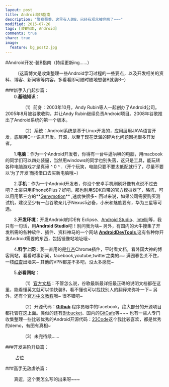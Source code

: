 ```yaml
---
layout: post
title: Android装B指南
description: "警察蜀黍，这里有人装B，已经有观众被亮瞎了~~~"
modified: 2015-07-26
tags: [装B指南, Android]
comments: true
share: true
image:
  feature: bg_post2.jpg
---
```


 
#Android开发-装B指南（持续更新ing……）

&nbsp;&nbsp;&nbsp;&nbsp;&nbsp;&nbsp;&nbsp; （这篇博文是收集整理一些Android学习过程的一些要点，以及开发相关的资料、博客、新闻等等内容，多看看即可随时随地想装B就装B~）

###新手入门起步篇：
&nbsp;&nbsp;&nbsp;&nbsp;&nbsp;&nbsp;&nbsp;  
&nbsp;&nbsp;&nbsp;&nbsp;&nbsp;&nbsp;&nbsp;0.**基础知识**：

&nbsp;&nbsp;&nbsp;&nbsp;&nbsp;&nbsp;&nbsp;&nbsp;&nbsp;&nbsp;&nbsp;&nbsp;&nbsp;&nbsp;（1）前身：2003年10月，Andy Rubin等人一起创办了Android公司。2005年8月被谷歌收购，并让Andy Rubin继续负责Android项目。2008年谷歌推出了Android系统的第一个版本。

&nbsp;&nbsp;&nbsp;&nbsp;&nbsp;&nbsp;&nbsp;&nbsp;&nbsp;&nbsp;&nbsp;&nbsp;&nbsp;&nbsp;（2）系统：Android系统是基于Linux开发的，应用层用JAVA语言开发，底层用C++语言开发。开源，以至于现在泛滥的碎片化问题困扰很多开发者。

&nbsp;&nbsp;&nbsp;&nbsp;&nbsp;&nbsp;&nbsp;1.**电脑**：作为一个Android开发者，你得有一台牛逼哄哄的电脑，用macbook的同学们可以四处装逼，当然用windows的同学也别失落，这只是工具，能玩转各种电脑游戏才是真谛 ^ 0 ^ .（开个玩笑，电脑只要不要太低配就行了，尽量不要以‘为了开发’而找借口去买新电脑哦~）
	
&nbsp;&nbsp;&nbsp;&nbsp;&nbsp;&nbsp;&nbsp;2.**手机**：作为一个Android开发者，你没个安卓手机刷刷好像有点说不过去吧？土豪只用iPhone6Plus？好吧，那也别用SDK自带的官方模拟器了，略坑，可以用用第三方的**[Genymotion](https://www.genymotion.com/  "a Safari extension")** ,速度快很多~ 回过来说，如果公司需要购买测试机，建议至少有一台谷歌亲儿子Nexus5必备，小米和魅族要有，华为三星等可选。

&nbsp;&nbsp;&nbsp;&nbsp;&nbsp;&nbsp;&nbsp;3.**开发环境**：开发Android的IDE有 Eclipse、[Android Studio](http://developer.android.com/sdk/index.html)、[Intellij](http://www.jetbrains.com/idea/)等，我只有一句话，用**Android Studio**吧！别问我为啥~
另外，有国内的大牛搜集了开发所需的各种软件、插件、资料神马的一个网站 **[AndroidDevTools](http://www.androiddevtools.cn/)**,这有各种你开发Android需要的东西，包括镜像站地址哦~

&nbsp;&nbsp;&nbsp;&nbsp;&nbsp;&nbsp;&nbsp;4.**科学上网**：我一直用的是[红杏](http://honx.in/_VY5u5IkWGkB3nsuW)Chrome插件，平时看文档，看外国大神的博客网站，看看时事新闻，facebook,youtube,twitter之类的~~ 满园春色关不住，一枝[红杏](honx.in/_VY5u5IkWGkB3nsuW)出墙来~ 其他的VPN都差不多吧，没太多感觉~

&nbsp;&nbsp;&nbsp;&nbsp;&nbsp;&nbsp;&nbsp;5.**必看网站**：

&nbsp;&nbsp;&nbsp;&nbsp;&nbsp;&nbsp;&nbsp;&nbsp;&nbsp;&nbsp;&nbsp;&nbsp;&nbsp;&nbsp;（1）[官方文档](http://developer.android.com/develop/index.html)：不管怎么说，谷歌最新最详细最正确的说明文档都在这里，能看懂英文就可以愉快装B，看不懂也可以找找别人的翻译来弥补一下~ 另外，还有个[官方中文教程](http://hukai.me/android-training-course-in-chinese/index.html)哦~ 很不错吧~ 

&nbsp;&nbsp;&nbsp;&nbsp;&nbsp;&nbsp;&nbsp;&nbsp;&nbsp;&nbsp;&nbsp;&nbsp;&nbsp;&nbsp;（2）开源代码：**[Github](https://github.com/)** 程序员眼中的facebook，绝大部分的开源项目都托管在这上面。类似的还有[Bitbucket](https://bitbucket.org/)、国内的[GitCafe](https://gitcafe.com/)等~~~ 也有一些人专门收集整理一些比较优秀的Android开源代码：[23Code](http://www.23code.com/)这个我比较喜欢，都是优秀的demo，有图有真相~ 

&nbsp;&nbsp;&nbsp;&nbsp;&nbsp;&nbsp;&nbsp;&nbsp;&nbsp;&nbsp;&nbsp;&nbsp;&nbsp;&nbsp;（3）未完待续……

###开发进阶升级篇：

&nbsp;&nbsp;&nbsp;&nbsp;&nbsp;&nbsp;&nbsp; 占位

###高手无敌虐杀篇：

&nbsp;&nbsp;&nbsp;&nbsp;&nbsp;&nbsp;&nbsp;真逗，这个我怎么写的出来呀~~~ 